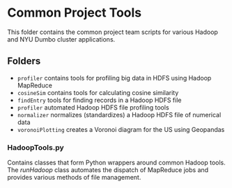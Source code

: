 # Common Project Tools
This folder contains the common project team scripts for various Hadoop and NYU Dumbo cluster applications.


## Folders
* `profiler` contains tools for profiling big data in HDFS using Hadoop MapReduce
* `cosineSim` contains tools for calculating cosine similarity 
* `findEntry` tools for finding records in a Hadoop HDFS file
* `profiler` automated Hadoop HDFS file profiling tools
* `normalizer` normalizes (standardizes) a Hadoop HDFS file of numerical data
* `voronoiPlotting` creates a Voronoi diagram for the US using Geopandas


### HadoopTools.py
Contains classes that form Python wrappers around common Hadoop tools. The *runHadoop* class automates the dispatch of MapReduce jobs and provides various methods of file management.

